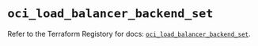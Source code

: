 # `oci_load_balancer_backend_set`

Refer to the Terraform Registory for docs: [`oci_load_balancer_backend_set`](https://registry.terraform.io/providers/oracle/oci/6.18.0/docs/resources/load_balancer_backend_set).
